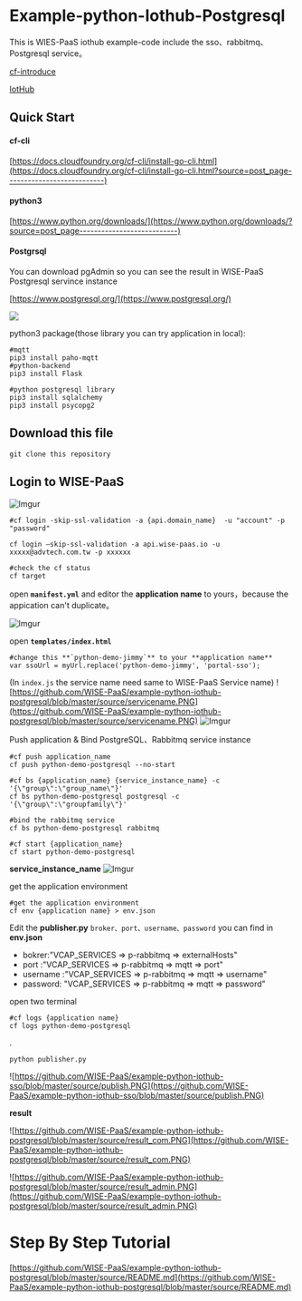 # Example-python-Iothub-Postgresql


This is WIES-PaaS iothub example-code include the sso、rabbitmq、Postgresql service。

[cf-introduce](https://advantech.wistia.com/medias/ll0ov3ce9e)

[IotHub](https://advantech.wistia.com/medias/up3q2vxvn3)


## Quick Start

#### cf-cli

[https://docs.cloudfoundry.org/cf-cli/install-go-cli.html](https://docs.cloudfoundry.org/cf-cli/install-go-cli.html?source=post_page---------------------------)

#### python3

[https://www.python.org/downloads/](https://www.python.org/downloads/?source=post_page---------------------------)

#### Postgrsql

You can download pgAdmin so you can see the result in WISE-PaaS Postgresql servince instance

[https://www.postgresql.org/](https://www.postgresql.org/)

![](https://cdn-images-1.medium.com/max/2000/1*iJwh3dROjmveF8x1rC6zag.png)


python3 package(those library you can try application in local):

    #mqtt
    pip3 install paho-mqtt
    #python-backend
    pip3 install Flask
    
    #python postgresql library
    pip3 install sqlalchemy
    pip3 install psycopg2

## Download this file

    git clone this repository
    
## Login to WISE-PaaS

![Imgur](https://i.imgur.com/JNJmxFy.png)

    #cf login -skip-ssl-validation -a {api.domain_name}  -u "account" -p "password"
   
    cf login –skip-ssl-validation -a api.wise-paas.io -u xxxxx@advtech.com.tw -p xxxxxx
    
    #check the cf status
    cf target


open **`manifest.yml`** and editor the **application name** to yours，because the appication can't duplicate。

![Imgur](https://i.imgur.com/OQegiAy.png)

open **`templates/index.html`**
    
    #change this **`python-demo-jimmy`** to your **application name**
    var ssoUrl = myUrl.replace('python-demo-jimmy', 'portal-sso');

(In `index.js` the service name need same to WISE-PaaS Service name)
![https://github.com/WISE-PaaS/example-python-iothub-postgresql/blob/master/source/servicename.PNG](https://github.com/WISE-PaaS/example-python-iothub-postgresql/blob/master/source/servicename.PNG)
![Imgur](https://i.imgur.com/6777rmg.png)

Push application & Bind PostgreSQL、Rabbitmq service instance

    #cf push application_name
    cf push python-demo-postgresql --no-start
    
    #cf bs {application_name} {service_instance_name} -c '{\"group\":\"group_name\"}' 
    cf bs python-demo-postgresql postgresql -c '{\"group\":\"groupfamily\"}'
    
    #bind the rabbitmq service
    cf bs python-demo-postgresql rabbitmq 
    
    #cf start {application_name}
    cf start python-demo-postgresql

  
**service_instance_name**
![Imgur](https://i.imgur.com/VVMcYO8.png)



get the application environment
    
    #get the application environment
    cf env {application name} > env.json 
    
Edit the **publisher.py** `broker、port、username、password` you can find in **env.json**

* bokrer:"VCAP_SERVICES => p-rabbitmq => externalHosts"
* port :"VCAP_SERVICES => p-rabbitmq => mqtt => port"
* username :"VCAP_SERVICES => p-rabbitmq => mqtt => username"
* password: "VCAP_SERVICES => p-rabbitmq => mqtt => password"

open two terminal
    
    #cf logs {application name}
    cf logs python-demo-postgresql

.

    python publisher.py

![https://github.com/WISE-PaaS/example-python-iothub-sso/blob/master/source/publish.PNG](https://github.com/WISE-PaaS/example-python-iothub-sso/blob/master/source/publish.PNG)



  
**result**

![https://github.com/WISE-PaaS/example-python-iothub-postgresql/blob/master/source/result_com.PNG](https://github.com/WISE-PaaS/example-python-iothub-postgresql/blob/master/source/result_com.PNG)

![https://github.com/WISE-PaaS/example-python-iothub-postgresql/blob/master/source/result_admin.PNG](https://github.com/WISE-PaaS/example-python-iothub-postgresql/blob/master/source/result_admin.PNG)




# Step By Step Tutorial

[https://github.com/WISE-PaaS/example-python-iothub-postgresql/blob/master/source/README.md](https://github.com/WISE-PaaS/example-python-iothub-postgresql/blob/master/source/README.md)
